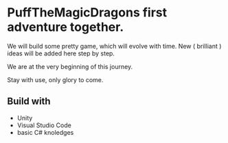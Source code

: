 # PuffTheMagicDragons first adventure together.

We will build some pretty game, which will evolve with time. New ( brilliant ) ideas will be added here step by step. 

We are at the very beginning of this journey. 

Stay with use, only glory to come.

## Build with
* Unity 
* Visual Studio Code
* basic C# knoledges
